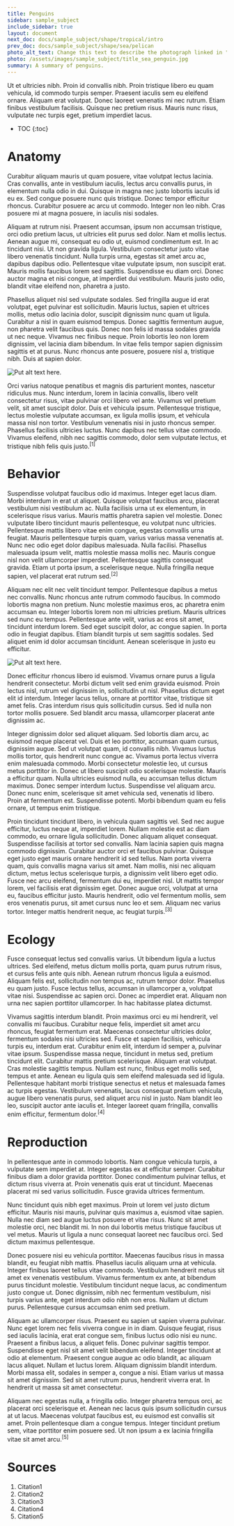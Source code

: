 ```yaml
---
title: Penguins
sidebar: sample_subject
include_sidebar: true
layout: document
next_doc: docs/sample_subject/shape/tropical/intro
prev_doc: docs/sample_subject/shape/sea/pelican
photo_alt_text: Change this text to describe the photograph linked in "photo".
photo: /assets/images/sample_subject/title_sea_penguin.jpg
summary: A summary of penguins.
---
```


Ut et ultricies nibh. Proin id convallis nibh. Proin tristique libero eu quam vehicula, id commodo turpis semper. Praesent iaculis sem eu eleifend ornare. Aliquam erat volutpat. Donec laoreet venenatis mi nec rutrum. Etiam finibus vestibulum facilisis. Quisque nec pretium risus. Mauris nunc risus, vulputate nec turpis eget, pretium imperdiet lacus. 

* TOC
{:toc}

# Anatomy

Curabitur aliquam mauris ut quam posuere, vitae volutpat lectus lacinia. Cras convallis, ante in vestibulum iaculis, lectus arcu convallis purus, in elementum nulla odio in dui. Quisque in magna nec justo lobortis iaculis id eu ex. Sed congue posuere nunc quis tristique. Donec tempor efficitur rhoncus. Curabitur posuere ac arcu ut commodo. Integer non leo nibh. Cras posuere mi at magna posuere, in iaculis nisi sodales.

Aliquam at rutrum nisi. Praesent accumsan, ipsum non accumsan tristique, orci odio pretium lacus, ut ultricies elit purus sed dolor. Nam et mollis lectus. Aenean augue mi, consequat eu odio ut, euismod condimentum est. In ac tincidunt nisi. Ut non gravida ligula. Vestibulum consectetur justo vitae libero venenatis tincidunt. Nulla turpis urna, egestas sit amet arcu ac, dapibus dapibus odio. Pellentesque vitae vulputate ipsum, non suscipit erat. Mauris mollis faucibus lorem sed sagittis. Suspendisse eu diam orci. Donec auctor magna et nisi congue, at imperdiet dui vestibulum. Mauris justo odio, blandit vitae eleifend non, pharetra a justo.

Phasellus aliquet nisl sed vulputate sodales. Sed fringilla augue id erat volutpat, eget pulvinar est sollicitudin. Mauris luctus, sapien et ultrices mollis, metus odio lacinia dolor, suscipit dignissim nunc quam ut ligula. Curabitur a nisl in quam euismod tempus. Donec sagittis fermentum augue, non pharetra velit faucibus quis. Donec non felis id massa sodales gravida ut nec neque. Vivamus nec finibus neque. Proin lobortis leo non lorem dignissim, vel lacinia diam bibendum. In vitae felis tempor sapien dignissim sagittis et at purus. Nunc rhoncus ante posuere, posuere nisl a, tristique nibh. Duis at sapien dolor.

![Put alt text here.](/template-information-site/assets/images/sample_subject/penguin1.jpg)

Orci varius natoque penatibus et magnis dis parturient montes, nascetur ridiculus mus. Nunc interdum, lorem in lacinia convallis, libero velit consectetur risus, vitae pulvinar orci libero vel ante. Vivamus vel pretium velit, sit amet suscipit dolor. Duis et vehicula ipsum. Pellentesque tristique, lectus molestie vulputate accumsan, ex ligula mollis ipsum, et vehicula massa nisl non tortor. Vestibulum venenatis nisi in justo rhoncus semper. Phasellus facilisis ultricies luctus. Nunc dapibus nec tellus vitae commodo. Vivamus eleifend, nibh nec sagittis commodo, dolor sem vulputate lectus, et tristique nibh felis quis justo.<sup>[1]</sup>

# Behavior

Suspendisse volutpat faucibus odio id maximus. Integer eget lacus diam. Morbi interdum in erat ut aliquet. Quisque volutpat faucibus arcu, placerat vestibulum nisi vestibulum ac. Nulla facilisis urna ut ex elementum, in scelerisque risus varius. Mauris mattis pharetra sapien vel molestie. Donec vulputate libero tincidunt mauris pellentesque, eu volutpat nunc ultricies. Pellentesque mattis libero vitae enim congue, egestas convallis urna feugiat. Mauris pellentesque turpis quam, varius varius massa venenatis at. Nunc nec odio eget dolor dapibus malesuada. Nulla facilisi. Phasellus malesuada ipsum velit, mattis molestie massa mollis nec. Mauris congue nisl non velit ullamcorper imperdiet. Pellentesque sagittis consequat gravida. Etiam ut porta ipsum, a scelerisque neque. Nulla fringilla neque sapien, vel placerat erat rutrum sed.<sup>[2]</sup>

Aliquam nec elit nec velit tincidunt tempor. Pellentesque dapibus a metus nec convallis. Nunc rhoncus ante rutrum commodo faucibus. In commodo lobortis magna non pretium. Nunc molestie maximus eros, ac pharetra enim accumsan eu. Integer lobortis lorem non mi ultricies pretium. Mauris ultrices sed nunc eu tempus. Pellentesque ante velit, varius ac eros sit amet, tincidunt interdum lorem. Sed eget suscipit dolor, ac congue sapien. In porta odio in feugiat dapibus. Etiam blandit turpis ut sem sagittis sodales. Sed aliquet enim id dolor accumsan tincidunt. Aenean scelerisque in justo eu efficitur. 

![Put alt text here.](/template-information-site/assets/images/sample_subject/penguin2.jpg)

Donec efficitur rhoncus libero id euismod. Vivamus ornare purus a ligula hendrerit consectetur. Morbi dictum velit sed enim gravida euismod. Proin lectus nisl, rutrum vel dignissim in, sollicitudin ut nisl. Phasellus dictum eget elit id interdum. Integer lacus tellus, ornare at porttitor vitae, tristique sit amet felis. Cras interdum risus quis sollicitudin cursus. Sed id nulla non tortor mollis posuere. Sed blandit arcu massa, ullamcorper placerat ante dignissim ac.

Integer dignissim dolor sed aliquet aliquam. Sed lobortis diam arcu, ac euismod neque placerat vel. Duis et leo porttitor, accumsan quam cursus, dignissim augue. Sed ut volutpat quam, id convallis nibh. Vivamus luctus mollis tortor, quis hendrerit nunc congue ac. Vivamus porta lectus viverra enim malesuada commodo. Morbi consectetur molestie leo, ut cursus metus porttitor in. Donec ut libero suscipit odio scelerisque molestie. Mauris a efficitur quam. Nulla ultricies euismod nulla, eu accumsan tellus dictum maximus. Donec semper interdum luctus. Suspendisse vel aliquam arcu. Donec nunc enim, scelerisque sit amet vehicula sed, venenatis id libero. Proin at fermentum est. Suspendisse potenti. Morbi bibendum quam eu felis ornare, ut tempus enim tristique.

Proin tincidunt tincidunt libero, in vehicula quam sagittis vel. Sed nec augue efficitur, luctus neque at, imperdiet lorem. Nullam molestie est ac diam commodo, eu ornare ligula sollicitudin. Donec aliquam aliquet consequat. Suspendisse facilisis at tortor sed convallis. Nam lacinia sapien quis magna commodo dignissim. Curabitur auctor orci et faucibus pulvinar. Quisque eget justo eget mauris ornare hendrerit id sed tellus. Nam porta viverra quam, quis convallis magna varius sit amet. Nam mollis, nisi nec aliquam dictum, metus lectus scelerisque turpis, a dignissim velit libero eget odio. Fusce nec arcu eleifend, fermentum dui eu, imperdiet nisl. Ut mattis tempor lorem, vel facilisis erat dignissim eget. Donec augue orci, volutpat at urna eu, faucibus efficitur justo. Mauris hendrerit, odio vel fermentum mollis, sem eros venenatis purus, sit amet cursus nunc leo et sem. Aliquam nec varius tortor. Integer mattis hendrerit neque, ac feugiat turpis.<sup>[3]</sup>

# Ecology

Fusce consequat lectus sed convallis varius. Ut bibendum ligula a luctus ultrices. Sed eleifend, metus dictum mollis porta, quam purus rutrum risus, et cursus felis ante quis nibh. Aenean rutrum rhoncus ligula a euismod. Aliquam felis est, sollicitudin non tempus ac, rutrum tempor dolor. Phasellus eu quam justo. Fusce lectus tellus, accumsan in ullamcorper a, volutpat vitae nisi. Suspendisse ac sapien orci. Donec ac imperdiet erat. Aliquam non urna nec sapien porttitor ullamcorper. In hac habitasse platea dictumst.

Vivamus sagittis interdum blandit. Proin maximus orci eu mi hendrerit, vel convallis mi faucibus. Curabitur neque felis, imperdiet sit amet arcu rhoncus, feugiat fermentum erat. Maecenas consectetur ultricies dolor, fermentum sodales nisi ultricies sed. Fusce et sapien facilisis, vehicula turpis eu, interdum erat. Curabitur enim elit, interdum id semper a, pulvinar vitae ipsum. Suspendisse massa neque, tincidunt in metus sed, pretium tincidunt elit. Curabitur mattis pretium scelerisque. Aliquam erat volutpat. Cras molestie sagittis tempus. Nullam est nunc, finibus eget mollis sed, tempus et ante. Aenean eu ligula quis sem eleifend malesuada sed id ligula. Pellentesque habitant morbi tristique senectus et netus et malesuada fames ac turpis egestas. Vestibulum venenatis, lacus consequat pretium vehicula, augue libero venenatis purus, sed aliquet arcu nisl in justo. Nam blandit leo leo, suscipit auctor ante iaculis et. Integer laoreet quam fringilla, convallis enim efficitur, fermentum dolor.<sup>[4]</sup>

# Reproduction

In pellentesque ante in commodo lobortis. Nam congue vehicula turpis, a vulputate sem imperdiet at. Integer egestas ex at efficitur semper. Curabitur finibus diam a dolor gravida porttitor. Donec condimentum pulvinar tellus, et dictum risus viverra at. Proin venenatis quis erat ut tincidunt. Maecenas placerat mi sed varius sollicitudin. Fusce gravida ultrices fermentum.

Nunc tincidunt quis nibh eget maximus. Proin ut lorem vel justo dictum efficitur. Mauris nisi mauris, pulvinar quis maximus a, euismod vitae sapien. Nulla nec diam sed augue luctus posuere et vitae risus. Nunc sit amet molestie orci, nec blandit mi. In non dui lobortis metus tristique faucibus ut vel metus. Mauris ut ligula a nunc consequat laoreet nec faucibus orci. Sed dictum maximus pellentesque.

Donec posuere nisi eu vehicula porttitor. Maecenas faucibus risus in massa blandit, eu feugiat nibh mattis. Phasellus iaculis aliquam urna at vehicula. Integer finibus laoreet tellus vitae commodo. Vestibulum hendrerit metus sit amet ex venenatis vestibulum. Vivamus fermentum ex ante, at bibendum purus tincidunt molestie. Vestibulum tincidunt neque lacus, ac condimentum justo congue ut. Donec dignissim, nibh nec fermentum vestibulum, nisi turpis varius ante, eget interdum odio nibh non eros. Nullam ut dictum purus. Pellentesque cursus accumsan enim sed pretium.

Aliquam ac ullamcorper risus. Praesent eu sapien ut sapien viverra pulvinar. Nunc eget lorem nec felis viverra congue in in diam. Quisque feugiat, risus sed iaculis lacinia, erat erat congue sem, finibus luctus odio nisi eu nunc. Praesent a finibus lacus, a aliquet felis. Donec pulvinar sagittis tempor. Suspendisse eget nisl sit amet velit bibendum eleifend. Integer tincidunt at odio at elementum. Praesent congue augue ac odio blandit, ac aliquam lacus aliquet. Nullam et luctus lorem. Aliquam dignissim blandit interdum. Morbi massa elit, sodales in semper a, congue a nisi. Etiam varius ut massa sit amet dignissim. Sed sit amet rutrum purus, hendrerit viverra erat. In hendrerit ut massa sit amet consectetur.

Aliquam nec egestas nulla, a fringilla odio. Integer pharetra tempus orci, ac placerat orci scelerisque et. Aenean nec lacus quis ipsum sollicitudin cursus at ut lacus. Maecenas volutpat faucibus est, eu euismod est convallis sit amet. Proin pellentesque diam a congue tempus. Integer tincidunt pretium sem, vitae porttitor enim posuere sed. Ut non ipsum a ex lacinia fringilla vitae sit amet arcu.<sup>[5]</sup>

# Sources

1. Citation1
2. Citation2
3. Citation3
4. Citation4
5. Citation5
